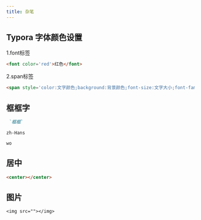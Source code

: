 ```yaml
---
title: 杂笔
---
```


## Typora 字体颜色设置



1.font标签

~~~html
<font color='red'>红色</font>
~~~

2.span标签

```html
<span style='color:文字颜色;background:背景颜色;font-size:文字大小;font-family:字体;'>文字</span>
```



## 框框字

```md
 `框框`
```

`zh-Hans`

`wo`



## 居中

~~~html
<center></center>
~~~



## 图片

~~~
<img src=""></img>
~~~



